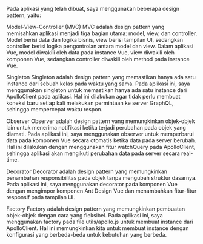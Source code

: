 Pada aplikasi yang telah dibuat, saya menggunakan beberapa design pattern, yaitu:

Model-View-Controller (MVC)
MVC adalah design pattern yang memisahkan aplikasi menjadi tiga bagian utama: model, view, dan controller. Model berisi data dan logika bisnis, view berisi tampilan UI, sedangkan controller berisi logika pengontrolan antara model dan view. Dalam aplikasi Vue, model diwakili oleh data pada instance Vue, view diwakili oleh komponen Vue, sedangkan controller diwakili oleh method pada instance Vue.

Singleton
Singleton adalah design pattern yang memastikan hanya ada satu instance dari sebuah kelas pada waktu yang sama. Pada aplikasi ini, saya menggunakan singleton untuk memastikan hanya ada satu instance dari ApolloClient pada aplikasi. Hal ini dilakukan agar tidak perlu membuat koneksi baru setiap kali melakukan permintaan ke server GraphQL, sehingga mempercepat waktu respon.

Observer
Observer adalah design pattern yang memungkinkan objek-objek lain untuk menerima notifikasi ketika terjadi perubahan pada objek yang diamati. Pada aplikasi ini, saya menggunakan observer untuk memperbarui data pada komponen Vue secara otomatis ketika data pada server berubah. Hal ini dilakukan dengan menggunakan fitur watchQuery pada ApolloClient, sehingga aplikasi akan mengikuti perubahan data pada server secara real-time.

Decorator
Decorator adalah design pattern yang memungkinkan penambahan responsibilitas pada objek tanpa mengubah struktur dasarnya. Pada aplikasi ini, saya menggunakan decorator pada komponen Vue dengan mengimpor komponen Ant Design Vue dan menambahkan fitur-fitur responsif pada tampilan UI.

Factory
Factory adalah design pattern yang memungkinkan pembuatan objek-objek dengan cara yang fleksibel. Pada aplikasi ini, saya menggunakan factory pada file utils/apollo.js untuk membuat instance dari ApolloClient. Hal ini memungkinkan kita untuk membuat instance dengan konfigurasi yang berbeda-beda untuk kebutuhan yang berbeda.